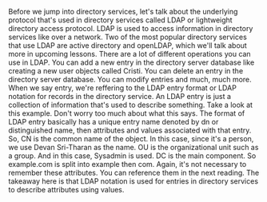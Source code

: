 Before we jump into directory services, let's talk about the underlying protocol
that's used in directory services called LDAP or lightweight directory access
protocol. LDAP is used to access information in directory services like over a
network. Two of the most popular directory services that use LDAP are active
directory and openLDAP, which we'll talk about more in upcoming lessons. There
are a lot of different operations you can use in LDAP. You can add a new entry
in the directory server database like creating a new user objects called Cristi.
You can delete an entry in the directory server database. You can modify entries
and much, much more. When we say entry, we're reffering to the LDAP entry format
or LDAP notation for records in the directory service. An LDAP entry is just a
collection of information that's used to describe something. Take a look at this
example. Don't worry too much about what this says. The format of LDAP entry
basically has a unique entry name denoted by dn or distinguished name, then
attributes and values associated with that entry. So, CN is the common name of
the object. In this case, since it's a person, we use Devan Sri-Tharan as the
name. OU is the organizational unit such as a group. And in this case, Sysadmin
is used. DC is the main component. So example.com is split into example then
com. Again, it's not necessary to remember these attributes. You can reference
them in the next reading. The takeaway here is that LDAP notation is used for
entries in directory services to describe attributes using values.